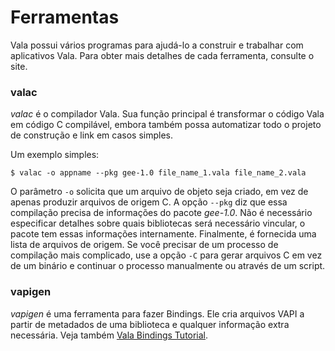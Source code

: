# Ferramentas

Vala possui vários programas para ajudá-lo a construir e trabalhar com aplicativos Vala. Para obter mais detalhes de cada ferramenta, consulte o site.

### valac

*valac* é o compilador Vala. Sua função principal é transformar o código Vala em código C compilável, embora também possa automatizar todo o projeto de construção e link em casos simples.

Um exemplo simples:


    $ valac -o appname --pkg gee-1.0 file_name_1.vala file_name_2.vala


O parâmetro `-o` solicita que um arquivo de objeto seja criado, em vez de apenas produzir arquivos de origem C. A opção `--pkg` diz que essa compilação precisa de informações do pacote *gee-1.0*. Não é necessário especificar detalhes sobre quais bibliotecas será necessário vincular, o pacote tem essas informações internamente. Finalmente, é fornecida uma lista de arquivos de origem. Se você precisar de um processo de compilação mais complicado, use a opção `-C` para gerar arquivos C em vez de um binário e continuar o processo manualmente ou através de um script.

### vapigen

*vapigen* é uma ferramenta para fazer Bindings. Ele cria arquivos VAPI a partir de metadados de uma biblioteca e qualquer informação extra necessária. Veja também [Vala Bindings Tutorial](/Projects/Vala/Bindings).

<!-- ### vala-gen-introspect -->
